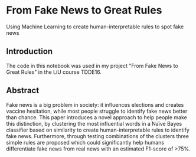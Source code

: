 # From Fake News to Great Rules
Using Machine Learning to create human-interpretable rules to spot fake news

## Introduction
The code in this notebook was used in my project "From Fake News to Great Rules" in the LiU course TDDE16.

## Abstract
Fake news is a big problem in society: it influences elections and creates vaccine hesitation, while most people struggle to identify fake news better than chance. This paper introduces a novel approach to help people make this distinction, by clustering the most influential words in a Naïve Bayes classifier based on similarity to create human-interpretable rules to identify fake news. Furthermore, through testing combinations of the clusters three simple rules are proposed which could significantly help humans differentiate fake news from real news with an estimated F1-score of >75%. 
